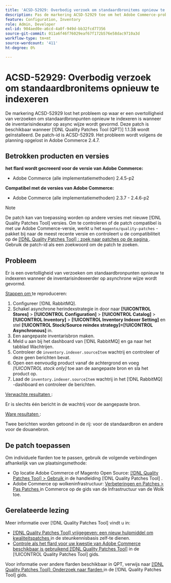 ```yaml
---
title: 'ACSD-52929: Overbodig verzoek om standaardbronitems opnieuw te indexeren'
description: Pas de markering ACSD-52929 toe om het Adobe Commerce-probleem op te lossen waarbij er een overtollig verzoek is om de standaardbronitems opnieuw te indexeren wanneer de inventarisindexator in de asynchrone modus is geconfigureerd.
feature: Configuration, Inventory
role: Admin, Developer
exl-id: 904aed0e-a6cd-4a0f-949d-bb32fcd77356
source-git-commit: 011a6f46f76029eaf67f172b576e58dac9710a3d
workflow-type: tm+mt
source-wordcount: '411'
ht-degree: 0%

---
```


# ACSD-52929: Overbodig verzoek om standaardbronitems opnieuw te indexeren

De markering ACSD-52929 lost het probleem op waar er een overtolligheid van verzoeken om standaardbronpunten opnieuw te indexeren is wanneer de inventarisindexator op async wijze wordt gevormd. Deze patch is beschikbaar wanneer [!DNL Quality Patches Tool (QPT)] 1.1.38 wordt geïnstalleerd. De patch-id is ACSD-52929. Het probleem wordt volgens de planning opgelost in Adobe Commerce 2.4.7.

## Betrokken producten en versies

**het flard wordt gecreeerd voor de versie van Adobe Commerce:**

* Adobe Commerce (alle implementatiemethoden) 2.4.5-p2

**Compatibel met de versies van Adobe Commerce:**

* Adobe Commerce (alle implementatiemethoden) 2.3.7 - 2.4.6-p2

>[!NOTE]
>
>De patch kan van toepassing worden op andere versies met nieuwe [!DNL Quality Patches Tool] versies. Om te controleren of de patch compatibel is met uw Adobe Commerce-versie, werkt u het `magento/quality-patches` -pakket bij naar de meest recente versie en controleert u de compatibiliteit op de [[!DNL Quality Patches Tool] : zoek naar patches op de pagina ](https://experienceleague.adobe.com/tools/commerce-quality-patches/index.html) . Gebruik de patch-id als een zoekwoord om de patch te zoeken.

## Probleem

Er is een overtolligheid van verzoeken om standaardbronpunten opnieuw te indexeren wanneer de inventarisindexeerder op asynchrone wijze wordt gevormd.

<u> Stappen om </u> te reproduceren:

1. Configureer [!DNL RabbitMQ].
1. Schakel asynchrone herindexstrategie in door naar **[!UICONTROL Stores]** > **[!UICONTROL Configuration]** > **[!UICONTROL Catalog]** > **[!UICONTROL Inventory]** > **[!UICONTROL Inventory Indexer Setting]** en stel **[!UICONTROL Stock/Source reindex strategy]=[!UICONTROL Asynchronous]** in.
1. Een aangepaste inventarisbron maken.
1. Meld u aan bij het dashboard van [!DNL RabbitMQ] en ga naar het tabblad Wachtrijen.
1. Controleer de `inventory.indexer.sourceItem` wachtrij en controleer of deze geen berichten bevat.
1. Open een eenvoudig product vanaf de achtergrond en voeg *[!UICONTROL stock only]* toe aan de aangepaste bron en sla het product op.
1. Laad de `inventory.indexer.sourceItem` wachtrij in het [!DNL RabbitMQ] -dashboard en controleer de berichten.

<u> Verwachte resultaten </u>:

Er is slechts één bericht in de wachtrij voor de aangepaste bron.

<u> Ware resultaten </u>:

Twee berichten worden getoond in de rij: voor de standaardbron en andere voor de douanebron.

## De patch toepassen

Om individuele flarden toe te passen, gebruik de volgende verbindingen afhankelijk van uw plaatsingsmethode:

* Op locatie Adobe Commerce of Magento Open Source: [[!DNL Quality Patches Tool] > Gebruik ](/help/tools/quality-patches-tool/usage.md) in de handleiding [!DNL Quality Patches Tool] .
* Adobe Commerce op wolkeninfrastructuur: [ Verbeteringen en Patches > Pas Patches ](https://experienceleague.adobe.com/docs/commerce-cloud-service/user-guide/develop/upgrade/apply-patches.html) in Commerce op de gids van de Infrastructuur van de Wolk toe.

## Gerelateerde lezing

Meer informatie over [!DNL Quality Patches Tool] vindt u in:

* [[!DNL Quality Patches Tool]  vrijgegeven: een nieuw hulpmiddel om kwaliteitspatches ](https://experienceleague.adobe.com/en/docs/commerce-operations/tools/quality-patches-tool/quality-patches-tool-to-self-serve-quality-patches) in de steunkennisbasis zelf-te dienen.
* [ Controle als het flard voor uw kwestie van Adobe Commerce beschikbaar is gebruikend  [!DNL Quality Patches Tool]](/help/tools/quality-patches-tool/patches-available-in-qpt/check-patch-for-magento-issue-with-magento-quality-patches.md) in de [!UICONTROL Quality Patches Tool] gids.


Voor informatie over andere flarden beschikbaar in QPT, verwijs naar [[!DNL Quality Patches Tool]: Onderzoek naar flarden ](https://experienceleague.adobe.com/tools/commerce-quality-patches/index.html) in de [!DNL Quality Patches Tool] gids.
